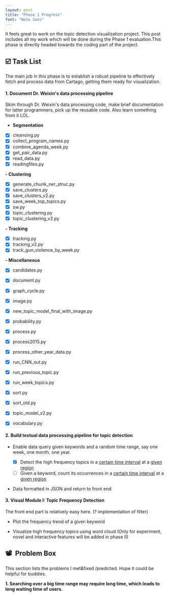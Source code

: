 ```yaml
---
layout: post
title: "Phase 1 Progress"
font: "Noto Sans"
---
```


It feels great to work on the topic detection visualization project. This post includes all my work which will be done during the Phase 1 evaluation.This phase is directly headed towards the coding part of the project.

## :ballot_box_with_check: Task List 

The main job in this phase is to establish a robust pipeline to effectively fetch and process data from Cartago, getting them ready for visualization.

#### 1. Document Dr. Weixin's data processing pipeline 

Skim through Dr. Weixin's data processing code, make brief documentation for latter programmers, pick up the reusable code. Also learn something from it LOL.

- __Segmentation__

- [x] cleansing.py
- [x] collect_program_names.py
- [x] combine_agenda_week.py
- [x] get_pair_data.py
- [x] read_data.py
- [x] readingfiles.py

__- Clustering__

- [x] generate_chunk_ner_struc.py
- [x] save_clusters.py
- [x] save_clusters_v2.py
- [x] save_week_top_topics.py
- [x] sw.py
- [x] topic_clustering.py
- [x] topic_clustering_v2.py

__- Tracking__

- [x] tracking.py
- [x] tracking_v2.py
- [x] track_gun_violence_by_week.py

__- Miscellaneous__

- [x] candidates.py

- [x] document.py

- [x] graph_cycle.py

- [x] image.py

- [x] new_topic_model_final_with_image.py

- [x] probability.py

- [x] process.py

- [x] process2015.py

- [x] process_other_year_data.py

- [x] run_CNN_out.py

- [x] run_previous_topic.py

- [x] run_week_topics.py

- [x] sort.py

- [x] sort_old.py

- [x] topic_model_v2.py

- [x] vocabulary.py

  

#### 2. Build textual data processing pipeline for topic detection

- Enable data query given keywords and a random time range, say one week, one month, one year.

  - [x] Detect the high frequency topics in a <u>certain time interval</u> at a <u>given region</u>
  - [ ] Given a keyword, count its occurrences in a <u>certain time interval</u> at a <u>given region</u>

- Data formatted in JSON and return to front end

  


#### 3. Visual Module I: Topic Frequency Detection

The front end part is relatively easy here. (? implementation of filter)

- Plot the frequency trend of a given keyword

- Visualize high frequency topics using word cloud (Only for experiment, novel and interactive features will be added in phase II)

  


## :film_projector: ​ Problem Box

This section lists the problems I met&fixed /predicted. Hope it could be helpful for buddies. 

**1. Searching over a big time range may require long time, which leads to long waiting time of users.**

